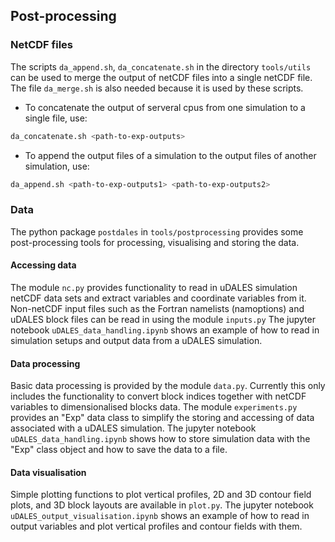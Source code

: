 ## Post-processing

### NetCDF files

The scripts `da_append.sh`, `da_concatenate.sh` in the directory `tools/utils` can be used to merge the output of netCDF files into a single netCDF file. The file `da_merge.sh` is also needed because it is used by these scripts.

* To concatenate the output of serveral cpus from one simulation to a single file, use:
``` sh
da_concatenate.sh <path-to-exp-outputs>
```
* To append the output files of a simulation to the output files of another simulation, use:
``` sh
da_append.sh <path-to-exp-outputs1> <path-to-exp-outputs2>
```

### Data

The python package `postdales` in `tools/postprocessing` provides some post-processing tools for processing, visualising and storing the data.

#### Accessing data

The module `nc.py` provides functionality to read in uDALES simulation netCDF data sets and extract variables and coordinate variables from it. Non-netCDF input files such as the Fortran namelists (namoptions) and uDALES block files can be read in using the module `inputs.py`
The jupyter notebook `uDALES_data_handling.ipynb` shows an example of how to read in simulation setups and output data from a uDALES simulation.

#### Data processing

Basic data processing is provided by the module `data.py`. Currently this only includes the functionality to convert block indices together with netCDF variables to dimensionalised blocks data. The module `experiments.py` provides an "Exp" data class to simplify the storing and accessing of data associated with a uDALES simulation.
The jupyter notebook `uDALES_data_handling.ipynb` shows how to store simulation data with the "Exp" class object and how to save the data to a file.

#### Data visualisation

Simple plotting functions to plot vertical profiles, 2D and 3D contour field plots, and 3D block layouts are available in `plot.py`.
The jupyter notebook `uDALES_output_visualisation.ipynb` shows an example of how to read in output variables and plot vertical profiles and contour fields with them.
